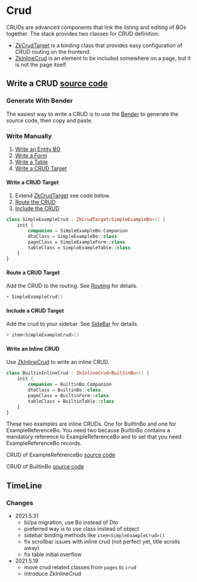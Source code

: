 # Crud

CRUDs are advanced components that link the listing and editing of BOs together. The stack provides
two classes for CRUD definition:

* [ZkCrudTarget](/core/core-core/src/jsMain/kotlin/zakadabar/stack/frontend/builtin/crud/ZkCrudTarget.kt) is a binding class 
  that provides easy configuration of CRUD routing on the frontend.
* [ZkInlineCrud](/core/core-core/src/jsMain/kotlin/zakadabar/stack/frontend/builtin/crud/ZkInlineCrud.kt)
  is an element to be included somewhere on a page, but it is not the page itself.

## Write a CRUD  [source code](/lib/examples/src/jsMain/kotlin/zakadabar/lib/examples/frontend/crud/SimpleExampleCrud.kt)

### Generate With Bender

The easiest way to write a CRUD is to use the [Bender](../../tools/Bender.md) to generate the source code, then copy and paste.

### Write Manually

1. [Write an Entity BO](../../common/Data.md#Write-an-Entity-BO)
1. [Write a Form](./Forms.md)
1. [Write a Table](./Tables.md#Write-a-Table)
1. [Write a CRUD Target](#Write-a-CRUD-Target)

#### Write a CRUD Target

1. Extend [ZkCrudTarget](/core/core-core/src/jsMain/kotlin/zakadabar/stack/frontend/builtin/crud/ZkCrudTarget.kt) see code below.
1. [Route the CRUD](#Route-a-CRUD-Target)
1. [Include the CRUD](#Include-a-CRUD-Target)

```kotlin
class SimpleExampleCrud : ZkCrudTarget<SimpleExampleBo>() {
    init {
        companion = SimpleExampleBo.Companion
        dtoClass = SimpleExampleBo::class
        pageClass = SimpleExampleForm::class
        tableClass = SimpleExampleTable::class
    }
}
```

#### Route a CRUD Target

Add the CRUD to the routing. See [Routing](../structure/Routing.md#Write-a-Routing) for details.

```kotlin
+ SimpleExampleCrud()
```

#### Include a CRUD Target

Add the crud to your sidebar. See [SideBar](../builtin/SideBar.md) for details.

```kotlin
+ item<SimpleExampleCrud>()
```

#### Write an Inline CRUD

Use [ZkInlineCrud](/core/core-core/src/jsMain/kotlin/zakadabar/stack/frontend/builtin/crud/ZkInlineCrud.kt) to write an inline CRUD.

```kotlin
class BuiltinInlineCrud : ZkInlineCrud<BuiltinBo>() {
    init {
        companion = BuiltinBo.Companion
        dtoClass = BuiltinBo::class
        pageClass = BuiltinForm::class
        tableClass = BuiltinTable::class
    }
}
```

These two examples are inline CRUDs. One for BuiltinBo and one for ExampleReferenceBo.
You need two because BuiltinBo contains a mandatory reference to ExampleReferenceBo and
to set that you need ExampleReferenceBo records.

CRUD of ExampleReferenceBo [source code](/lib/examples/src/jsMain/kotlin/zakadabar/lib/examples/frontend/crud/CrudReferenceExample.kt)

<div data-zk-enrich="CrudReferenceExample"></div>

CRUD of BuiltinBo [source code](/lib/examples/src/jsMain/kotlin/zakadabar/lib/examples/frontend/crud/CrudBuiltinExample.kt)

<div data-zk-enrich="CrudBuiltinExample"></div>

## TimeLine

### Changes

* 2021.5.31
  * bl/pa migration, use Bo instead of Dto 
  * preferred way is to use class instead of object
  * sidebar binding methods like `item<SimpleExampleCrud>()`
  * fix scrollbar issues with inline crud (not perfect yet, title scrolls away)
  * fix table initial overflow
* 2021.5.19
  * move crud related classes from `pages` to `crud`
  * introduce ZkInlineCrud